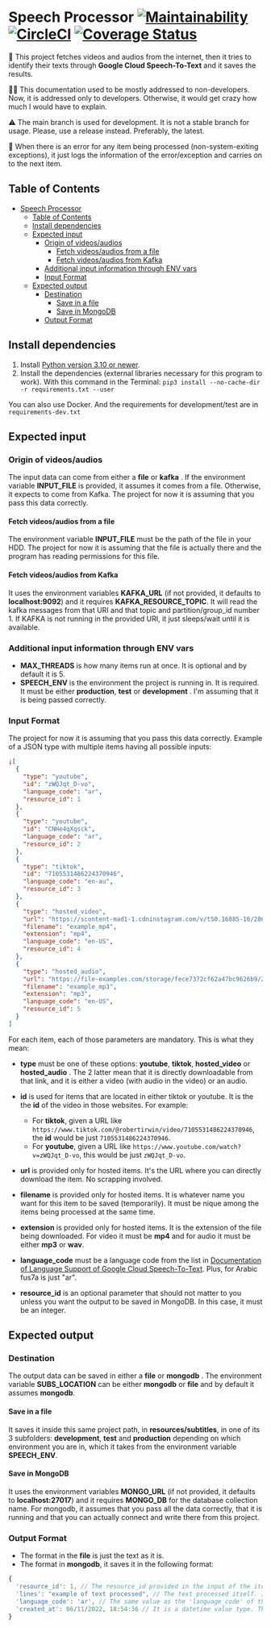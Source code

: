# Speech Processor [![Maintainability](https://api.codeclimate.com/v1/badges/152b7d7c3208b39b8b0a/maintainability)](https://codeclimate.com/github/Martouta/speech_processor/maintainability) [![CircleCI](https://circleci.com/gh/Martouta/speech_processor.svg?style=svg)](https://app.circleci.com/pipelines/github/Martouta/speech_processor) [![Coverage Status](https://coveralls.io/repos/github/Martouta/speech_processor/badge.svg?branch=main)](https://coveralls.io/github/Martouta/speech_processor?branch=main)

📗 This project fetches videos and audios from the internet, then it tries to identify their texts through __Google Cloud Speech-To-Text__ and it saves the results.

🧑‍💻 This documentation used to be mostly addressed to non-developers. Now, it is addressed only to developers. Otherwise, it would get crazy how much I would have to explain.

⚠️ The main branch is used for development. It is not a stable branch for usage.
Please, use a release instead. Preferably, the latest.

🐞 When there is an error for any item being processed (non-system-exiting exceptions), it just logs the information of the error/exception and carries on to the next item.

## Table of Contents

- [Speech Processor](#speech-processor)
  - [Table of Contents](#table-of-contents)
  - [Install dependencies](#install-dependencies)
  - [Expected input](#expected-input)
    - [Origin of videos/audios](#origin-of-videos-audios)
      - [Fetch videos/audios from a file](#fetch-videos-audios-from-a-file)
      - [Fetch videos/audios from Kafka](#fetch-videos-audios-from-kafka)
    - [Additional input information through ENV vars](#additional-input-information-through-env-vars)
    - [Input Format](#input-format)
  - [Expected output](#expected-output)
    - [Destination](#destination)
      - [Save in a file](#save-in-a-file)
      - [Save in MongoDB](#save-in-mongodb)
    - [Output Format](#output-format)

## Install dependencies

1. Install [Python version 3.10 or newer](https://www.python.org/downloads/).
2. Install the dependencies (external libraries necessary for this program to work). With this command in the Terminal:
`pip3 install --no-cache-dir -r requirements.txt --user`

You can also use Docker. And the requirements for development/test are in `requirements-dev.txt`

## Expected input

### Origin of videos/audios

The input data can come from either a __file__ or __kafka__ . If the environment variable __INPUT_FILE__ is provided, it assumes it comes from a file. Otherwise, it expects to come from Kafka.
The project for now it is assuming that you pass this data correctly.

#### Fetch videos/audios from a file

The environment variable __INPUT_FILE__ must be the path of the file in your HDD.
The project for now it is assuming that the file is actually there and the program has reading permissions for this file.

#### Fetch videos/audios from Kafka

It uses the environment variables __KAFKA_URL__ (if not provided, it defaults to __localhost:9092__) and it requires __KAFKA_RESOURCE_TOPIC__.
It will read the kafka messages from that URI and that topic and partition/group_id number 1.
If KAFKA is not running in the provided URI, it just sleeps/wait until it is available.

### Additional input information through ENV vars

- __MAX_THREADS__ is how many items run at once. It is optional and by default it is 5.
- __SPEECH_ENV__ is the environment the project is running in. It is required. It must be either __production__, __test__ or __development__ . I'm assuming that it is being passed correctly.

### Input Format

The project for now it is assuming that you pass this data correctly.
Example of a JSON type with multiple items having all possible inputs:

```json
¡[
  {
    "type": "youtube",
    "id": "zWQJqt_D-vo",
    "language_code": "ar",
    "resource_id": 1
  },
  {
    "type": "youtube",
    "id": "CNHe4qXqsck",
    "language_code": "ar",
    "resource_id": 2
  },
  {
    "type": "tiktok",
    "id": "7105531486224370946",
    "language_code": "en-au",
    "resource_id": 3
  },
  {
    "type": "hosted_video",
    "url": "https://scontent-mad1-1.cdninstagram.com/v/t50.16885-16/286327419_404827821544713_6636671397284152039_n.mp4?efg=eyJ2ZW5jb2RlX3RhZyI6InZ0c192b2RfdXJsZ2VuLjcyMC5pZ3R2LmJhc2VsaW5lIiwicWVfZ3JvdXBzIjoiW1wiaWdfd2ViX2RlbGl2ZXJ5X3Z0c19vdGZcIl0ifQ&_nc_ht=scontent-mad1-1.cdninstagram.com&_nc_cat=109&_nc_ohc=FGWru4cNdLMAX_K4E5b&tn=VRHGuwVQgXScv-7F&edm=ALQROFkBAAAA&vs=546391373741490_1076324468&_nc_vs=HBksFQAYJEdIc0NFUkVKbFg5U01IQUJBT2NDSGlaNU1ScGNidlZCQUFBRhUAAsgBABUAGCRHRUgyQmhHSURDbDNpUWNDQUp2ODkxY04wS1puYnZWQkFBQUYVAgLIAQAoABgAGwGIB3VzZV9vaWwBMRUAACb6%2BOSmwr7VPxUCKAJDMywXQDiAAAAAAAAYEmRhc2hfYmFzZWxpbmVfMV92MREAdewHAA%3D%3D&ccb=7-5&oe=62A764B0&oh=00_AT_IQEa1RZ7hMDzWS9a5mvRrO09DPi_K8AqXglaNuP7JEg&_nc_sid=30a2ef",
    "filename": "example_mp4",
    "extension": "mp4",
    "language_code": "en-US",
    "resource_id": 4
  },
  {
    "type": "hosted_audio",
    "url": "https://file-examples.com/storage/fece7372cf62a47bc9626b9/2017/11/file_example_MP3_700KB.mp3",
    "filename": "example_mp3",
    "extension": "mp3",
    "language_code": "en-US",
    "resource_id": 5
  }
]
```

For each item, each of those parameters are mandatory. This is what they mean:

- __type__ must be one of these options: __youtube__, __tiktok__, __hosted_video__ or __hosted_audio__ . The 2 latter mean that it is directly downloadable from that link, and it is either a video (with audio in the video) or an audio.

- __id__ is used for items that are located in either tiktok or youtube. It is the the __id__ of the video in those websites. For example:
  - For __tiktok__, given a URL like `https://www.tiktok.com/@robertirwin/video/7105531486224370946`, the __id__ would be just `7105531486224370946`.
  - For __youtube__, given a URL like `https://www.youtube.com/watch?v=zWQJqt_D-vo`, this would be just `zWQJqt_D-vo`.

- __url__ is provided only for hosted items. It's the URL where you can directly download the item. No scrapping involved.

- __filename__ is provided only for hosted items. It is whatever name you want for this item to be saved (temporarily). It must be nique among the items being processed at the same time.

- __extension__ is provided only for hosted items. It is the extension of the file being downloaded. For video it must be __mp4__ and for audio it must be either __mp3__ or __wav__.

- __language_code__ must be a language code from the list in [Documentation of Language Support of Google Cloud Speech-To-Text](https://cloud.google.com/speech-to-text/docs/languages). Plus, for Arabic fus7a is just "ar".

- __resource_id__ is an optional parameter that should not matter to you unless you want the output to be saved in MongoDB. In this case, it must be an integer.

## Expected output

### Destination

The output data can be saved in either a __file__ or __mongodb__ .
The environment variable __SUBS_LOCATION__ can be either __mongodb__ or __file__ and by default it assumes __mongodb__.

#### Save in a file

It saves it inside this same project path, in __resources/subtitles__, in one of its 3 subfolders: __development__, __test__ and __production__ depending on which environment you are in, which it takes from the environment variable __SPEECH_ENV__.

#### Save in MongoDB

It uses the environment variables __MONGO_URL__ (if not provided, it defaults to __localhost:27017__) and it requires __MONGO_DB__ for the database collection name.
For mongodb, it assumes that you pass all the data correctly, that it is running and that you can actually connect and write there from this project.

### Output Format

- The format in the __file__ is just the text as it is.
- The format in __mongodb__, it saves it in the following format:

```javascript
{
  'resource_id': 1, // The resource_id provided in the input of the item. If not provided, it default to -1.
  'lines': "example of text processed", // The text processed itself. It is saved in an array of strings.
  'language_code': 'ar', // The same value as the 'language_code' of the input given for this item.
  'created_at': 06/11/2022, 18:54:36 // It is a datetime value type. The current datetime (in UTC) at the moment the text is saved.
}
```
